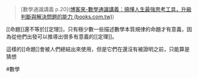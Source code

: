 >[數學通識講義 p.20]([博客來-數學通識講義：搞懂人生最強思考工具，升級判斷與解決問題的能力 (books.com.tw)](https://www.books.com.tw/products/0010925867?gad_source=1&gclid=CjwKCAjwzIK1BhAuEiwAHQmU3hzYGqAoXPjXc_Lq3lc6jLKwTghWu4T_vv0ezLLebeco8Ko-0juLZRoCZQoQAvD_BwE))

[[命題]]還不等於[[定理]]，只有極少數一些描述數學本質規律的命題才有意義，因為從他們出發可以推導出很多有意義的[[定理]]。

這樣的[[命題]]會被人們總結出來使用，但是它們在還沒有被證明之前，只能算是猜想

#數學 
